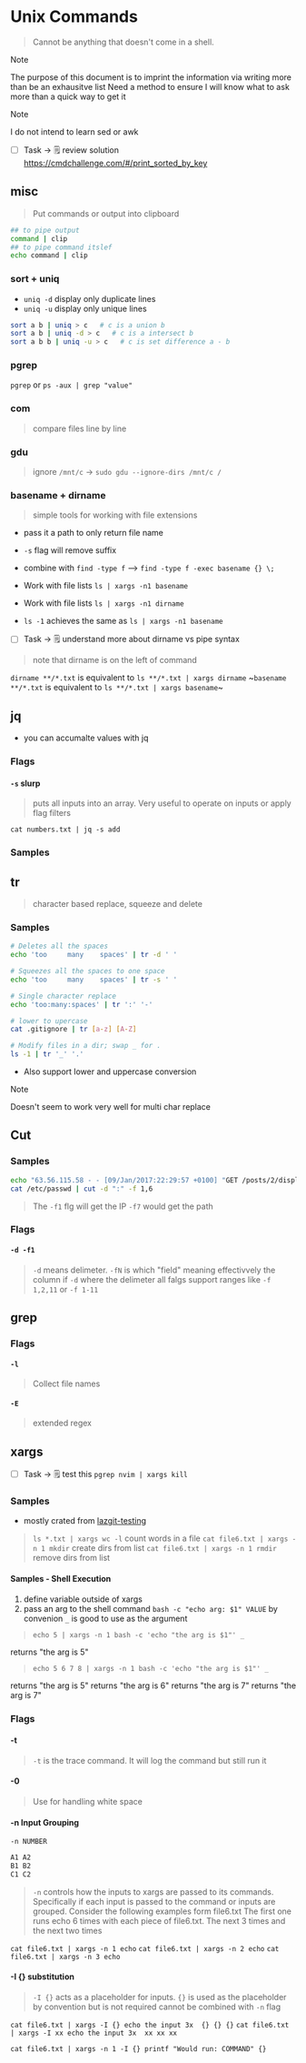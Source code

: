# Unix Commands

> Cannot be anything that doesn't come in a shell.

> [!NOTE]
> The purpose of this document is to imprint the information via writing more than be an exhausitve list
> Need a method to ensure I will know what to ask more than a quick way to get it

> [!NOTE]
> I do not intend to learn sed or awk

- [ ] Task -> 🗒️ review solution https://cmdchallenge.com/#/print_sorted_by_key

## misc

> Put commands or output into clipboard

```bash
## to pipe output
command | clip
## to pipe command itslef
echo command | clip
```

### sort + uniq

- `uniq -d` display only duplicate lines
- `uniq -u` display only unique lines

```bash
sort a b | uniq > c   # c is a union b
sort a b | uniq -d > c   # c is a intersect b
sort a b b | uniq -u > c   # c is set difference a - b
```

### pgrep

`pgrep` or `ps -aux | grep "value"`

### com

> compare files line by line

### gdu

> ignore `/mnt/c` -> `sudo gdu --ignore-dirs /mnt/c /`

### basename + dirname

> simple tools for working with file extensions

- pass it a path to only return file name
- `-s` flag will remove suffix
- combine with `find -type f` --> `find -type f -exec basename {} \;`
- Work with file lists `ls | xargs -n1 basename`
- Work with file lists `ls | xargs -n1 dirname`

- `ls -1` achieves the same as `ls | xargs -n1 basename`

- [ ] Task -> 🗒️ understand more about dirname vs pipe syntax

> note that dirname is on the left of command

`dirname **/*.txt` is equivalent to `ls **/*.txt | xargs dirname`
~`basename **/*.txt` is equivalent to `ls **/*.txt | xargs basename`~

## jq

- you can accumalte values with jq

### Flags

#### `-s` slurp

> puts all inputs into an array. Very useful to operate on inputs or apply flag filters

`cat numbers.txt | jq -s add`

### Samples

## tr

> character based replace, squeeze and delete

### Samples

```sh
# Deletes all the spaces
echo 'too     many    spaces' | tr -d ' '

# Squeezes all the spaces to one space
echo 'too     many    spaces' | tr -s ' '

# Single character replace
echo 'too:many:spaces' | tr ':' '-'

# lower to upercase
cat .gitignore | tr [a-z] [A-Z]

# Modify files in a dir; swap _ for .
ls -1 | tr '_' '.'

```

- Also support lower and uppercase conversion

> [!NOTE]
> Doesn't seem to work very well for multi char replace

## Cut

### Samples

```sh
echo "63.56.115.58 - - [09/Jan/2017:22:29:57 +0100] "GET /posts/2/display HTTP/1.0" 200 3240" | cut -d ' ' -f1
cat /etc/passwd | cut -d ":" -f 1,6
```

> The `-f1` flg will get the IP `-f7` would get the path

### Flags

#### `-d -f1`

> `-d` means delimeter. `-fN` is which "field" meaning effectivvely the column if `-d` where the delimeter
> all falgs support ranges like `-f 1,2,11` or `-f 1-11`

## grep

### Flags

#### `-l`

> Collect file names

#### `-E`

> extended regex

## xargs

- [ ] Task -> 🗒️ test this `pgrep nvim | xargs kill`

### Samples

- mostly crated from [lazgit-testing](~/repos/lazygit-testing/)

> `ls *.txt | xargs wc -l` count words in a file
> `cat file6.txt | xargs -n 1 mkdir` create dirs from list
> `cat file6.txt | xargs -n 1 rmdir` remove dirs from list

#### Samples - Shell Execution

1. define variable outside of xargs
2. pass an arg to the shell command `bash -c "echo arg: $1" VALUE` by convenion `_` is good to use as the argument

> `echo 5 | xargs -n 1 bash -c 'echo "the arg is $1"' _`

returns "the arg is 5"

> `echo 5 6 7 8 | xargs -n 1 bash -c 'echo "the arg is $1"' _`

returns "the arg is 5"
returns "the arg is 6"
returns "the arg is 7"
returns "the arg is 7"

### Flags

#### -t

> `-t` is the trace command. It will log the command but still run it

#### -0

> Use for handling white space

#### -n Input Grouping

`-n NUMBER`

```txt file6.txt
A1 A2
B1 B2
C1 C2
```

> `-n` controls how the inputs to xargs are passed to its commands. Specifically if each input is passed to the command or inputs are grouped. Consider the following examples form file6.txt
> The first one runs echo 6 times with each piece of file6.txt. The next 3 times and the next two times

`cat file6.txt | xargs -n 1 echo`
`cat file6.txt | xargs -n 2 echo`
`cat file6.txt | xargs -n 3 echo`

#### -I {} substitution

> `-I {}` acts as a placeholder for inputs.
> `{}` is used as the placeholder by convention but is not required
> cannot be combined with `-n` flag

`cat file6.txt | xargs -I {} echo the input 3x  {} {} {}`
`cat file6.txt | xargs -I xx echo the input 3x  xx xx xx`

`cat file6.txt | xargs -n 1 -I {} printf "Would run: COMMAND" {}`
